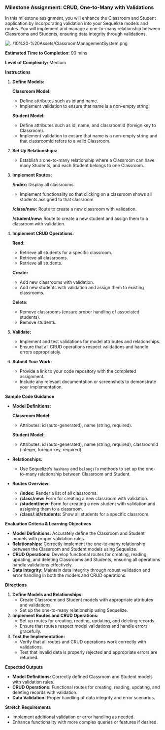 ### Milestone Assignment: CRUD, One-to-Many with Validations

In this milestone assignment, you will enhance the Classroom and Student application by incorporating validation into your Sequelize models and routes. You will implement and manage a one-to-many relationship between Classrooms and Students, ensuring data integrity through validations.

![../10%20-%20Assets/ClassroomManagementSystem.png](../10%20-%20Assets/ClassroomManagementSystem.png)

**Estimated Time to Completion:** 90 mins

**Level of Complexity:** Medium

**Instructions**

1. **Define Models:**
    
    **Classroom Model:**
    
    - Define attributes such as id and name.
    - Implement validation to ensure that name is a non-empty string.
    
    **Student Model:**
    
    - Define attributes such as id, name, and classroomId (foreign key to Classroom).
    - Implement validation to ensure that name is a non-empty string and that classroomId refers to a valid Classroom.
2. **Set Up Relationships:**
    - Establish a one-to-many relationship where a Classroom can have many Students, and each Student belongs to one Classroom.
3. **Implement Routes:**
    
    **/index:** Display all classrooms.
    
    - Implement functionality so that clicking on a classroom shows all students assigned to that classroom.
    
    **/class/new:** Route to create a new classroom with validation.
    
    **/student/new:** Route to create a new student and assign them to a classroom with validation.
    
4. **Implement CRUD Operations:**
    
    **Read:**
    
    - Retrieve all students for a specific classroom.
    - Retrieve all classrooms.
    - Retrieve all students.
    
    **Create:**
    
    - Add new classrooms with validation.
    - Add new students with validation and assign them to existing classrooms.
    
    **Delete:**
    
    - Remove classrooms (ensure proper handling of associated students).
    - Remove students.
5. **Validate:**
    - Implement and test validations for model attributes and relationships.
    - Ensure that all CRUD operations respect validations and handle errors appropriately.
6. **Submit Your Work:**
    - Provide a link to your code repository with the completed assignment.
    - Include any relevant documentation or screenshots to demonstrate your implementation.

**Sample Code Guidance**

- **Model Definitions:**
    
    **Classroom Model:**
    
    - Attributes: id (auto-generated), name (string, required).
    
    **Student Model:**
    
    - Attributes: id (auto-generated), name (string, required), classroomId (integer, foreign key, required).
- **Relationships:**
    - Use Sequelize's `hasMany` and `belongsTo` methods to set up the one-to-many relationship between Classroom and Student.
- **Routes Overview:**
    - **/index:** Render a list of all classrooms.
    - **/class/new:** Form for creating a new classroom with validation.
    - **/student/new:** Form for creating a new student with validation and assigning them to a classroom.
    - **/class/:id/students:** Show all students for a specific classroom.

**Evaluation Criteria & Learning Objectives**

- **Model Definitions:** Accurately define the Classroom and Student models with proper validation rules.
- **Relationships:** Correctly implement the one-to-many relationship between the Classroom and Student models using Sequelize.
- **CRUD Operations:** Develop functional routes for creating, reading, updating, and deleting Classrooms and Students, ensuring all operations handle validations effectively.
- **Data Integrity:** Maintain data integrity through robust validation and error handling in both the models and CRUD operations.

**Directions**

1. **Define Models and Relationships:**
    - Create Classroom and Student models with appropriate attributes and validations.
    - Set up the one-to-many relationship using Sequelize.
2. **Implement Routes and CRUD Operations:**
    - Set up routes for creating, reading, updating, and deleting records.
    - Ensure that routes respect model validations and handle errors gracefully.
3. **Test the Implementation:**
    - Verify that all routes and CRUD operations work correctly with validations.
    - Test that invalid data is properly rejected and appropriate errors are returned.

**Expected Outputs**

- **Model Definitions:** Correctly defined Classroom and Student models with validation rules.
- **CRUD Operations:** Functional routes for creating, reading, updating, and deleting records with validation.
- **Data Validation:** Proper handling of data integrity and error scenarios.

**Stretch Requirements**

- Implement additional validation or error handling as needed.
- Enhance functionality with more complex queries or features if desired.